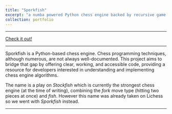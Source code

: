 ```yaml
---
title: "Sporkfish"
excerpt: "a numba powered Python chess engine backed by recursive game theory algorithms"
collection: portfolio
---
```


---

<a href="https://github.com/KYLChiu/sporkfish"><i class="fab fa-fw fa-github icon-pad-right"></i>Check it out!</a>

---

Sporkfish is a Python-based chess engine. Chess programming techniques, although numerous, are not always well-documented. This project aims to bridge that gap by offering clear, working, and accessible code, providing a resource for developers interested in understanding and implementing chess engine algorithms.

The name is a play on *Stockfish* which is currently the strongest chess engine (at the time of writing), combining the *fork* move type (hitting two pieces at once) and *fish*. However this name was already taken on Lichess so we went with *Sporkfish* instead.

---